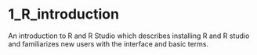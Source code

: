 # 1_R_introduction
An introduction to R and R Studio which describes installing R and R studio and familiarizes new users with the interface and basic terms. 
